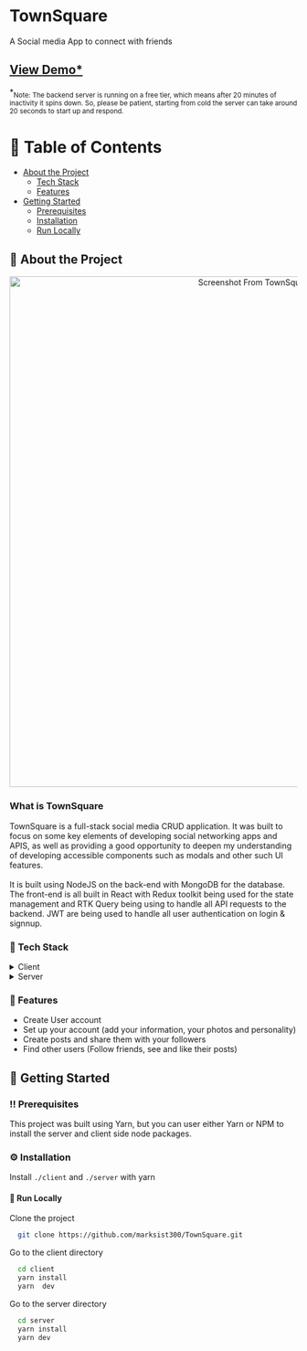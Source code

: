 # TownSquare

A Social media App to connect with friends

<h2>
    <a href="https://townsquareapp.netlify.app">View Demo*</a>
  </h2>
  *<sub>Note: The backend server is running on a free tier, which means after 20 minutes of inactivity it spins down. So, please be patient, starting from cold the server can take around 20 seconds to start up and respond.</sub>
</div>

<br />

<!-- Table of Contents -->

# :notebook_with_decorative_cover: Table of Contents

- [About the Project](#star2-about-the-project)
  - [Tech Stack](#space_invader-tech-stack)
  - [Features](#dart-features)
- [Getting Started](#toolbox-getting-started)
  - [Prerequisites](#bangbang-prerequisites)
  - [Installation](#gear-installation)
  - [Run Locally](#running-run-locally)

<!-- About the Project -->

## :star2: About the Project

<div align="center"> 
<img width="894" alt="Screenshot From TownSquare project" src="">
</div>

### What is TownSquare

TownSquare is a full-stack social media CRUD application. It was built to focus on some key elements of developing social networking apps and APIS, as well as providing a good opportunity to deepen my understanding of developing accessible components such as modals and other such UI features.
<br/>
<br/>
It is built using NodeJS on the back-end with MongoDB for the database. The front-end is all built in React with Redux toolkit being used for the state management and RTK Query being using to handle all API requests to the backend. JWT are being used to handle all user authentication on login & signnup.

<!-- TechStack -->

### :space_invader: Tech Stack

<details>
  <summary>Client</summary>
  <ul>
    <li><a href="https://reactjs.org/">React.js</a></li>
    <li><a href="https://www.typescriptlang.org/">TypeScript</a></li>
    <li><a href="https://redux-toolkit.js.org/">Redux Toolkit & RTK Query</a></li>
    <li><a href="https://reactrouter.com/en/main">React Router</a></li>
  </ul>
</details>

<details>
  <summary>Server</summary>
  <ul>
    <li><a href="https://nodejs.org/en">Node JS</a></li>
    <li><a href="https://expressjs.com/">Express.js</a></li>
    <li><a href="https://www.mongodb.com/">MongoDB</a></li>
  </ul>
</details>

<!-- Features -->

### :dart: Features

- Create User account
- Set up your account (add your information, your photos and personality)
- Create posts and share them with your followers
- Find other users (Follow friends, see and like their posts)

<!-- Getting Started -->

## :toolbox: Getting Started

<!-- Prerequisites -->

### :bangbang: Prerequisites

This project was built using Yarn, but you can user either Yarn or NPM to install the server and client side node packages.

<!-- Installation -->

### :gear: Installation

Install `./client` and `./server` with yarn

<!-- Run Locally -->

#### :running: Run Locally

Clone the project

```bash
  git clone https://github.com/marksist300/TownSquare.git
```

Go to the client directory

```bash
  cd client
  yarn install
  yarn  dev
```

Go to the server directory

```bash
  cd server
  yarn install
  yarn dev
```
